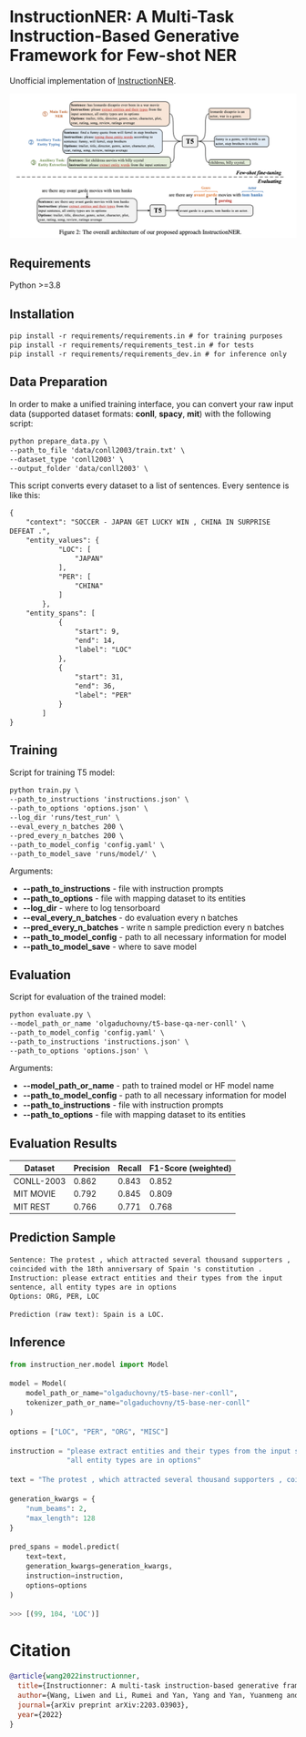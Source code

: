 # InstructionNER: A Multi-Task Instruction-Based Generative Framework for Few-shot NER
Unofficial implementation of [InstructionNER](https://arxiv.org/pdf/2203.03903v1.pdf).

![Screenshot](resources/overall_intro.jpg)

## Requirements
Python >=3.8

## Installation
```shell
pip install -r requirements/requirements.in # for training purposes
pip install -r requirements/requirements_test.in # for tests
pip install -r requirements/requirements_dev.in # for inference only
```

## Data Preparation
In order to make a unified training interface, 
you can convert your raw input data (supported dataset formats: **conll**, **spacy**, **mit**)
with the following script:
```
python prepare_data.py \
--path_to_file 'data/conll2003/train.txt' \
--dataset_type 'conll2003' \
--output_folder 'data/conll2003' \
```

This script converts every dataset to a list of sentences.
Every sentence is like this:
```
{
    "context": "SOCCER - JAPAN GET LUCKY WIN , CHINA IN SURPRISE DEFEAT .",
    "entity_values": {
            "LOC": [
                "JAPAN"
            ],
            "PER": [
                "CHINA"
            ]
        },
    "entity_spans": [
            {
                "start": 9,
                "end": 14,
                "label": "LOC"
            },
            {
                "start": 31,
                "end": 36,
                "label": "PER"
            }
        ]
}
```

## Training
Script for training T5 model:
```
python train.py \
--path_to_instructions 'instructions.json' \
--path_to_options 'options.json' \
--log_dir 'runs/test_run' \
--eval_every_n_batches 200 \
--pred_every_n_batches 200 \
--path_to_model_config 'config.yaml' \
--path_to_model_save 'runs/model/' \
```

Arguments:
- **--path_to_instructions** - file with instruction prompts
- **--path_to_options** - file with mapping dataset to its entities
- **--log_dir** - where to log tensorboard
- **--eval_every_n_batches** - do evaluation every n batches
- **--pred_every_n_batches** - write n sample prediction every n batches
- **--path_to_model_config** - path to all necessary information for model
- **--path_to_model_save** - where to save model

## Evaluation
Script for evaluation of the trained model:
```
python evaluate.py \
--model_path_or_name 'olgaduchovny/t5-base-qa-ner-conll' \
--path_to_model_config 'config.yaml' \
--path_to_instructions 'instructions.json' \
--path_to_options 'options.json' \
```

Arguments:
- **--model_path_or_name** - path to trained model or HF model name
- **--path_to_model_config** - path to all necessary information for model
- **--path_to_instructions** - file with instruction prompts
- **--path_to_options** - file with mapping dataset to its entities

## Evaluation Results



Dataset | Precision | Recall | F1-Score (weighted)
--- | --- | --- | --- | 
CONLL-2003 | 0.862 | 0.843 | 0.852 
MIT MOVIE | 0.792 | 0.845 | 0.809 | 
MIT REST | 0.766 | 0.771 | 0.768 | 

## Prediction Sample
```
Sentence: The protest , which attracted several thousand supporters , coincided with the 18th anniversary of Spain 's constitution .
Instruction: please extract entities and their types from the input sentence, all entity types are in options
Options: ORG, PER, LOC

Prediction (raw text): Spain is a LOC.
```
## Inference 
```python
from instruction_ner.model import Model

model = Model(
    model_path_or_name="olgaduchovny/t5-base-ner-conll",
    tokenizer_path_or_name="olgaduchovny/t5-base-ner-conll"
)

options = ["LOC", "PER", "ORG", "MISC"]

instruction = "please extract entities and their types from the input sentence, " \
              "all entity types are in options"

text = "The protest , which attracted several thousand supporters , coincided with the 18th anniversary of Spain 's constitution ."

generation_kwargs = {
    "num_beams": 2,
    "max_length": 128
}

pred_spans = model.predict(
    text=text,
    generation_kwargs=generation_kwargs,
    instruction=instruction,
    options=options
)

>>> [(99, 104, 'LOC')]
```



# Citation
```bibtex
@article{wang2022instructionner,
  title={Instructionner: A multi-task instruction-based generative framework for few-shot ner},
  author={Wang, Liwen and Li, Rumei and Yan, Yang and Yan, Yuanmeng and Wang, Sirui and Wu, Wei and Xu, Weiran},
  journal={arXiv preprint arXiv:2203.03903},
  year={2022}
}
```
